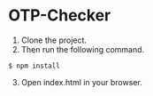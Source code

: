 # OTP-Checker

1. Clone the project.
2. Then run the following command.
```
$ npm install
```
3. Open index.html in your browser.
